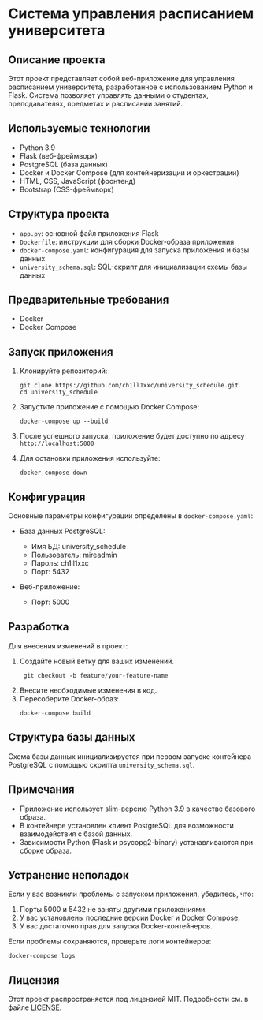 # Система управления расписанием университета

## Описание проекта

Этот проект представляет собой веб-приложение для управления расписанием университета, разработанное с использованием Python и Flask. Система позволяет управлять данными о студентах, преподавателях, предметах и расписании занятий.

## Используемые технологии

- Python 3.9
- Flask (веб-фреймворк)
- PostgreSQL (база данных)
- Docker и Docker Compose (для контейнеризации и оркестрации)
- HTML, CSS, JavaScript (фронтенд)
- Bootstrap (CSS-фреймворк)

## Структура проекта

- `app.py`: основной файл приложения Flask
- `Dockerfile`: инструкции для сборки Docker-образа приложения
- `docker-compose.yaml`: конфигурация для запуска приложения и базы данных
- `university_schema.sql`: SQL-скрипт для инициализации схемы базы данных

## Предварительные требования

- Docker
- Docker Compose

## Запуск приложения

1. Клонируйте репозиторий:
   ```
   git clone https://github.com/ch1ll1xxc/university_schedule.git
   cd university_schedule
   ```

2. Запустите приложение с помощью Docker Compose:
   ```
   docker-compose up --build
   ```

3. После успешного запуска, приложение будет доступно по адресу `http://localhost:5000`

4. Для остановки приложения используйте:
   ```
   docker-compose down
   ```

## Конфигурация

Основные параметры конфигурации определены в `docker-compose.yaml`:

- База данных PostgreSQL:
  - Имя БД: university_schedule
  - Пользователь: mireadmin
  - Пароль: ch1ll1xxc
  - Порт: 5432

- Веб-приложение:
  - Порт: 5000

## Разработка

Для внесения изменений в проект:

1. Создайте новый ветку для ваших изменений.
   ```
    git checkout -b feature/your-feature-name
   ```
2. Внесите необходимые изменения в код.
3. Пересоберите Docker-образ:
   ```
   docker-compose build
   ```

## Структура базы данных

Схема базы данных инициализируется при первом запуске контейнера PostgreSQL с помощью скрипта `university_schema.sql`.

## Примечания

- Приложение использует slim-версию Python 3.9 в качестве базового образа.
- В контейнере установлен клиент PostgreSQL для возможности взаимодействия с базой данных.
- Зависимости Python (Flask и psycopg2-binary) устанавливаются при сборке образа.

## Устранение неполадок

Если у вас возникли проблемы с запуском приложения, убедитесь, что:

1. Порты 5000 и 5432 не заняты другими приложениями.
2. У вас установлены последние версии Docker и Docker Compose.
3. У вас достаточно прав для запуска Docker-контейнеров.

Если проблемы сохраняются, проверьте логи контейнеров:
```
docker-compose logs
```

## Лицензия

Этот проект распространяется под лицензией MIT. Подробности см. в файле [LICENSE](LICENSE).
